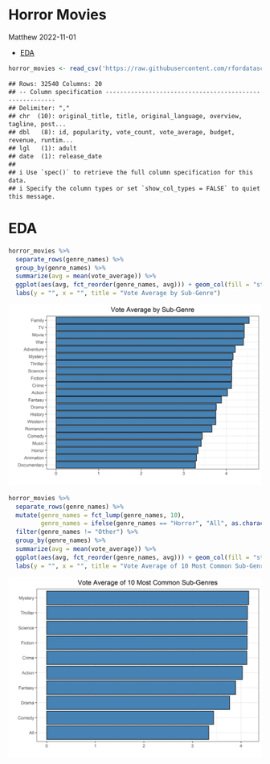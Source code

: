 Horror Movies
================
Matthew
2022-11-01

-   <a href="#eda" id="toc-eda">EDA</a>

``` r
horror_movies <- read_csv('https://raw.githubusercontent.com/rfordatascience/tidytuesday/master/data/2022/2022-11-01/horror_movies.csv')
```

    ## Rows: 32540 Columns: 20
    ## -- Column specification --------------------------------------------------------
    ## Delimiter: ","
    ## chr  (10): original_title, title, original_language, overview, tagline, post...
    ## dbl   (8): id, popularity, vote_count, vote_average, budget, revenue, runtim...
    ## lgl   (1): adult
    ## date  (1): release_date
    ## 
    ## i Use `spec()` to retrieve the full column specification for this data.
    ## i Specify the column types or set `show_col_types = FALSE` to quiet this message.

# EDA

``` r
horror_movies %>% 
  separate_rows(genre_names) %>% 
  group_by(genre_names) %>% 
  summarize(avg = mean(vote_average)) %>% 
  ggplot(aes(avg, fct_reorder(genre_names, avg))) + geom_col(fill = "steelblue", color = "black") +
  labs(y = "", x = "", title = "Vote Average by Sub-Genre")
```

![](Horror-Movies_files/figure-gfm/unnamed-chunk-2-1.png)<!-- -->

``` r
horror_movies %>% 
  separate_rows(genre_names) %>% 
  mutate(genre_names = fct_lump(genre_names, 10),
         genre_names = ifelse(genre_names == "Horror", "All", as.character(genre_names))) %>% 
  filter(genre_names != "Other") %>% 
  group_by(genre_names) %>% 
  summarize(avg = mean(vote_average)) %>% 
  ggplot(aes(avg, fct_reorder(genre_names, avg))) + geom_col(fill = "steelblue", color = "black") +
  labs(y = "", x = "", title = "Vote Average of 10 Most Common Sub-Genres")
```

![](Horror-Movies_files/figure-gfm/unnamed-chunk-3-1.png)<!-- -->
